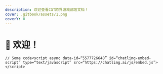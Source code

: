 ```yaml
---
description: 欢迎查看CGT跨界游戏部落文档！
cover: .gitbook/assets/1.png
coverY: 0
---
```


# 👋 欢迎！



```autoit
// Some code<script async data-id=“5577726648” id=“chatling-embed-script” type=“text/javascript” src=“https://chatling.ai/js/embed.js”></script>
```
